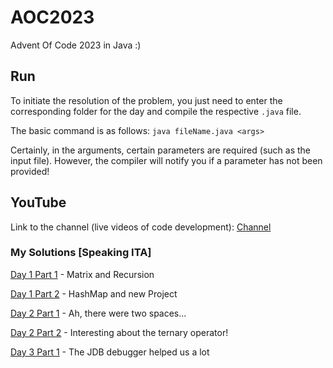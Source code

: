 # AOC2023
Advent Of Code 2023 in Java :)

## Run

To initiate the resolution of the problem, you just need to enter the corresponding folder for the day and compile the respective `.java` file.

The basic command is as follows: `java fileName.java <args>`

Certainly, in the arguments, certain parameters are required (such as the input file). However, the compiler will notify you if a parameter has not been provided!

## YouTube
Link to the channel (live videos of code development): [Channel](https://www.youtube.com/@SadShiry)
### My Solutions [Speaking  ITA]
[Day 1 Part 1](https://youtu.be/tOfqPXPxFGs) - Matrix and Recursion

[Day 1 Part 2](https://youtu.be/4GI5FnVSIdA) - HashMap and new Project

[Day 2 Part 1](https://youtu.be/h25XLtLZ2jI) - Ah, there were two spaces...

[Day 2 Part 2](https://youtu.be/V9B_NHZOAxA) - Interesting about the ternary operator!

[Day 3 Part 1](https://youtu.be/F5zg2gHrMOU) - The JDB debugger helped us a lot